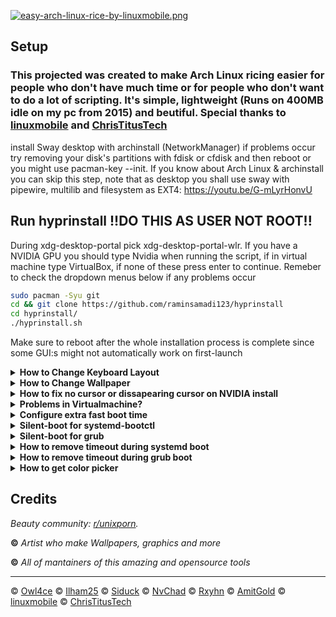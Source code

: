 [![easy-arch-linux-rice-by-linuxmobile.png](https://i.postimg.cc/3N509sYv/easy-arch-linux-rice-by-linuxmobile.png)](https://postimg.cc/wy2Bjbtq)
## Setup

### This projected was created to make Arch Linux ricing easier for people who don't have much time or for people who don't want to do a lot of scripting. It's simple, lightweight (Runs on 400MB idle on my pc from 2015) and beutiful. Special thanks to [linuxmobile](https://github.com/linuxmobile) and [ChrisTitusTech](https://github.com/christitustech)

install Sway desktop with archinstall (NetworkManager) if problems occur try removing your disk's partitions with fdisk or cfdisk and then reboot or you might use pacman-key --init. If you know about Arch Linux & archinstall you can skip this step, note that as desktop you shall use sway with pipewire, multilib and filesystem as EXT4:
https://youtu.be/G-mLyrHonvU

## Run hyprinstall !!DO THIS AS USER NOT ROOT!! 
During xdg-desktop-portal pick xdg-desktop-portal-wlr. If you have a NVIDIA GPU you should type Nvidia when running the script, if in virtual machine type VirtualBox, if none of these press enter to continue. Remeber to check the dropdown menus below if any problems occur
```sh
sudo pacman -Syu git
cd && git clone https://github.com/raminsamadi123/hyprinstall
cd hyprinstall/
./hyprinstall.sh
```
Make sure to reboot after the whole installation process is complete since some GUI:s might not automatically work on first-launch

<details>

<summary><b>How to Change Keyboard Layout</b></summary>

#### Install Vim or any editor of your choice
```sh
sudo pacman -Syu vim
```
#### Find out what your X11 layout is
```sh
localectl
localectl list-x11-keymap-layouts
```
#### Edit Hyprland Configuration file
```sh
sudo vim ~/.config/hypr/hyprland.conf
```
#### Uncomment these lines under EXEC and INPUT and change it to your x11 layout
Under EXEC:
```sh
#exec-once = echo us > /tmp/kb_layout
```
Under INPUT:
```sh
#kb_layout = us
```

</details>

<details>

<summary><b>How to Change Wallpaper</b></summary>
	
#### Install Vim or any editor of your choice
```sh
sudo pacman -Syu vim
```
#### Find out your monitor's name in terminal
It should look something like ***DP-1*** or ***HDMI-A-1***
```sh
hyprctl monitors
```
#### Edit the hyprpapper.conf in terminal
```sh
sudo vim ~/.config/hypr/hyprpaper.conf
```

</details>

</details>

<details>

<summary><b>How to fix no cursor or dissapearing cursor on NVIDIA install</b></summary>
	
#### Open your terminal and run the command below
```sh
echo "
    export LIBVA_DRIVER_NAME=nvidia
    export XDG_SESSION_TYPE=wayland
    export GBM_BACKEND=nvidia-drm
    export __GLX_VENDOR_LIBRARY_NAME=nvidia
    export WLR_NO_HARDWARE_CURSORS=1
    export CURSOR_INACTIVE_TIMEOUT=0
    " >> ~/.bashrc && source ~/.bashrc
```
#### Reboot
```sh
reboot
```

</details>

<details>

<summary><b>Problems in Virtualmachine?</b></summary>
	
#### Here's some articles if you really want to run it in a VM. Remeber that you need to enable 3D acceleration.
### Quick tip: Go into tty by pressing ctrl+alt+(F2-F6) and run: 

```sh
Hyprland
```

### If you are on VMware install these
```sh
sudo pacman -Syu open-vm-tools xf86-input-vmouse xf86-video-vmware
```

https://unix.stackexchange.com/questions/656328/libseat-backend-seatd-c70-could-not-connect-to-socket-run-seatd-sock-no-su
https://github.com/swaywm/sway/issues/5834
https://ask.fedoraproject.org/t/cant-switch-back-to-x11/19640
https://bbs.archlinux.org/viewtopic.php?id=164391
https://www.reddit.com/r/hyprland/comments/y5fc5e/how_can_i_wrapping_the_launcher/

</details>

<details>

<summary><b>Configure extra fast boot time</b></summary>

### All-in-One Command installation
```sh
paru -Syu mingetty && paru -Rns sddm-git && sudo sh -c "echo -e '[Service]\nExecStart=\nExecStart=-/sbin/agetty --noissue --autologin $USER %I \$TERM\nType=idle' > /etc/systemd/system/getty@tty1.service.d/override.conf" && sudo chmod +x /usr/share/wayland-sessions/wrapped_hl.desktop && echo '
#
# ~/.bash_profile
#

[[ -f ~/.bashrc ]] && . ~/.bashrc

if [[ "$(tty)" == "/dev/tty1" ]]
then
   /usr/share/wayland-sessions/wrapped_hl.desktop
fi
' > ~/.bash_profile && source ~/.bash_profile
```
	
### Install mingetty
```sh
paru -Syu mingetty
```
### Uninstall sddm-git
```sh
paru -Rns sddm-git
```
### Create override.conf for your tty1 (if problems occur try changing -/sbin/agetty to -/sbin/mgetty or -/sbin/getty
```sh
sudo sh -c "echo -e '[Service]\nExecStart=\nExecStart=-/sbin/agetty --noissue --autologin $USER %I \$TERM\nType=idle' > /etc/systemd/system/getty@tty1.service.d/override.conf" 
```
### Make wrappedhl.desktop an executable
```sh
sudo chmod +x /usr/share/wayland-sessions/wrapped_hl.desktop
```
### Make Hyprland run automatically on startup
```sh
echo '
#
# ~/.bash_profile
#

[[ -f ~/.bashrc ]] && . ~/.bashrc

if [[ "$(tty)" == "/dev/tty1" ]]
then
   /usr/share/wayland-sessions/wrapped_hl.desktop
fi
' > ~/.bash_profile && source ~/.bash_profile
```
</details>

<details>

<summary><b>Silent-boot for systemd-bootctl</b></summary>
	
### Install an editor of your choice
```sh
sudo pacman -Syu vim
```
### Edit your entries .conf file (Mine looks like this)
```sh
sudo vim /boot/loader/entries/2023-02-05_21-29-22_linux.conf
```
### add this at the end of options rw quiet splash loglevel=0 (it should look something like this)
```sh
options root=PARTUUID=a49e02ad-bb32-476d-b200-4812aafcd87f zswap.enabled=0 rw intel_pstate=no_hwp rootfstype=ext4 rw quiet splash loglevel=0
```
### Update your bootctl
```sh
bootctl update
```

</details>

<details>

<summary><b>Silent-boot for grub</b></summary>
	
### Install an editor of your choice
```sh
sudo pacman -Syu vim
```
### Edit your entries grub file
```sh
sudo vim /etc/default/grub
```
### Add loglevel=0 in between quiet splashscreen (like this)
```sh
GRUB_CMDLINE_LINUX_DEFAULT="quiet loglevel=0 splash"
```
### Update your grub
```sh
grub-mkconfig -o /boot/grub/grub.cfg
```

</details>

<details>

<summary><b>How to remove timeout during systemd boot</b></summary>
	
### Run this in your terminal
```sh
sudo sh -c "echo -e '#timeout 3\n#console-mode keep' > /boot/loader/loader.conf" 
```

</details>

<details>

<summary><b>How to remove timeout during grub boot</b></summary>
	
### Install an editor of your choice
```sh
sudo pacman -Syu vim 
```
### Edit your grub file
```sh
sudo vim /etc/default/grub 
```
### Change GRUB_TIMEOUT to be equal to 0
```sh
GRUB_TIMEOUT=0 
```
### Update grub
```sh
grub-mkconfig -o /boot/grub/grub.cfg
```

</details>

<details>

<summary><b>How to get color picker</b></summary>

https://youtu.be/dmIWCFe3B-Q
### Install an editor of your choice
```sh
sudo pacman -Syu vim 
```
### Install dependencies
```sh
sudo pacman -Syu zenity slurp grim
```
### Make a file called colorpicker.sh (NO SUDO)
```sh
vim colorpicker.sh
```
### Paste this in the file (colorpicker.sh)
```sh
#!/bin/bash
#
# License: MIT
#
# A script to easily pick a color on a wayland session by using:
# slurp to select the location, grim to get the pixel, convert
# to make the pixel a hex number and zenity to display a nice color
# selector dialog where the picked color can be tweaked further.
#
# The script was possible thanks to the useful information on:
# https://www.trst.co/simple-colour-picker-in-sway-wayland.html
# https://unix.stackexchange.com/questions/320070/is-there-a-colour-picker-that-works-with-wayland-or-xwayland/523805#523805
#

# Check if running under wayland.
if [ "$WAYLAND_DISPLAY" = "" ]; then
    zenity  --error --width 400 \
        --title "No wayland session found." \
        --text "This color picker must be run under a valid wayland session."

    exit 1
fi

# Get color position
position=$(slurp -b 00000000 -p)

# Sleep at least for a second to prevet issues with grim always
# returning improper color.
sleep 1

# Store the hex color value using graphicsmagick or imagemagick.
if command -v /usr/bin/gm &> /dev/null; then
    color=$(grim -g "$position" -t png - \
        | /usr/bin/gm convert - -format '%[pixel:p{0,0}]' txt:- \
        | tail -n 1 \
        | rev \
        | cut -d ' ' -f 1 \
        | rev
    )
else
    color=$(grim -g "$position" -t png - \
        | convert - -format '%[pixel:p{0,0}]' txt:- \
        | tail -n 1 \
        | cut -d ' ' -f 4
    )
fi

if [ "$1" == "clipboard" ]; then
	echo $color | wl-copy -n
else
	# Display a color picker and store the returned rgb color
	rgb_color=$(zenity --color-selection \
	    --title="Copy color to Clipboard" \
	    --color="${color}"
	)

	# Execute if user didn't click cancel
	if [ "$rgb_color" != "" ]; then
	    # Convert rgb color to hex
	    hex_color="#"
	    for value in $(echo "${rgb_color}" | grep -E -o -m1 '[0-9]+'); do
       		hex_color="$hex_color$(printf "%.2x" $value)"
	    done

    	# Copy user selection to clipboard
    	echo $hex_color | wl-copy -n
	fi
fi
```
### Make it executable
```sh
sudo chmod 744 colorpicker.sh
```
### Bind a keybind to it by editing ~/.config/hypr/hyprland.conf
```sh
sudo chmod 744 colorpicker.sh
```
### Change hyprpicker -a -n to this (It's under #MISC) save the file and press (SUPER + SHIFT + X) and pick a color
```sh
bind = SUPERSHIFT, X, exec, ~/test/colorpicker.sh
```

</details>

## Credits

_Beauty community: [r/unixporn](https://www.reddit.com/r/unixporn)._

**©** _Artist who make Wallpapers, graphics and more_

**©** _All of mantainers of this amazing and opensource tools_

---


© [Owl4ce](https://github.com/owl4ce)
© [Ilham25](https://github.com/ilham25)
© [Siduck](https://github.com/siduck)
© [NvChad](https://github.com/NvChad) 
© [Rxyhn](https://github.com/rxyhn)
© [AmitGold](https://github.com/AmitGolden)
© [linuxmobile](https://github.com/linuxmobile)
© [ChrisTitusTech](https://github.com/ChrisTitusTech)
